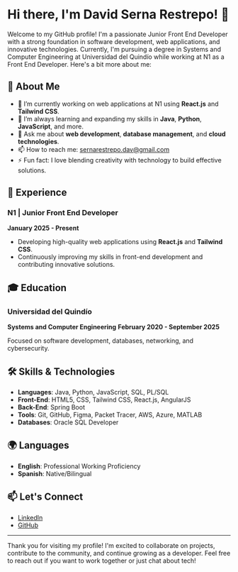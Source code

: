 # Hi there, I'm David Serna Restrepo! 👋

Welcome to my GitHub profile! I'm a passionate Junior Front End Developer with a strong foundation in software development, web applications, and innovative technologies. Currently, I'm pursuing a degree in Systems and Computer Engineering at Universidad del Quindío while working at N1 as a Front End Developer. Here's a bit more about me:

## 🚀 About Me

- 🔭 I’m currently working on web applications at N1 using **React.js** and **Tailwind CSS**.
- 🌱 I’m always learning and expanding my skills in **Java**, **Python**, **JavaScript**, and more.
- 💬 Ask me about **web development**, **database management**, and **cloud technologies**.
- 📫 How to reach me: [sernarestrepo.dav@gmail.com](mailto:sernarestrepo.dav@gmail.com)
- ⚡ Fun fact: I love blending creativity with technology to build effective solutions.

## 💼 Experience

### N1 | Junior Front End Developer
**January 2025 - Present**

- Developing high-quality web applications using **React.js** and **Tailwind CSS**.
- Continuously improving my skills in front-end development and contributing innovative solutions.

## 🎓 Education

### Universidad del Quindío
**Systems and Computer Engineering**
**February 2020 - September 2025**

Focused on software development, databases, networking, and cybersecurity.

## 🛠️ Skills & Technologies

- **Languages**: Java, Python, JavaScript, SQL, PL/SQL
- **Front-End**: HTML5, CSS, Tailwind CSS, React.js, AngularJS
- **Back-End**: Spring Boot
- **Tools**: Git, GitHub, Figma, Packet Tracer, AWS, Azure, MATLAB
- **Databases**: Oracle SQL Developer

## 🌍 Languages

- **English**: Professional Working Proficiency
- **Spanish**: Native/Bilingual

## 📫 Let's Connect

- [LinkedIn](https://www.linkedin.com/in/david-serna-restrepo-ingesis)
- [GitHub](https://github.com/DavSDeveloper)

---

Thank you for visiting my profile! I'm excited to collaborate on projects, contribute to the community, and continue growing as a developer. Feel free to reach out if you want to work together or just chat about tech!
